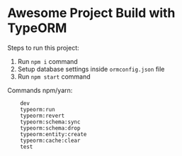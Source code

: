 # Awesome Project Build with TypeORM

Steps to run this project:

1. Run `npm i` command
2. Setup database settings inside `ormconfig.json` file
3. Run `npm start` command


Commands npm/yarn:
```
	dev
	typeorm:run
	typeorm:revert
	typeorm:schema:sync
	typeorm:schema:drop
	typeorm:entity:create
	typeorm:cache:clear
	test
 ```
